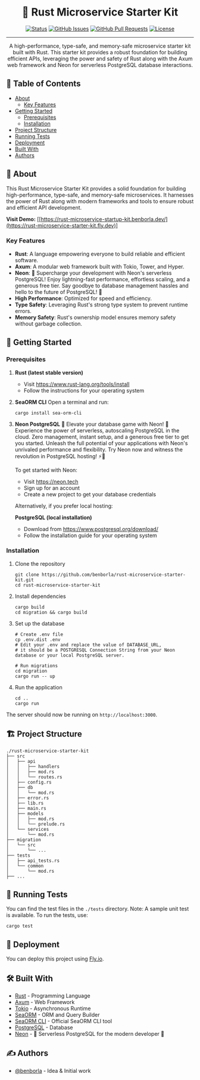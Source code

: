 <div align="center">

# 🦀 Rust Microservice Starter Kit
  [![Status](https://img.shields.io/badge/status-active-success.svg)]() 
  [![GitHub Issues](https://img.shields.io/github/issues/benborla/rust-microservice-starter-kit.svg)](https://github.com/benborla/rust-microservice-starter-kit/issues)
  [![GitHub Pull Requests](https://img.shields.io/github/issues-pr/benborla/rust-microservice-starter-kit.svg)](https://github.com/benborla/rust-microservice-starter-kit/pulls)
  [![License](https://img.shields.io/badge/license-MIT-blue.svg)](/LICENSE)

</div>

---

<p align="center"> 
A high-performance, type-safe, and memory-safe microservice starter kit built with Rust. This starter kit provides a robust foundation for building efficient APIs, leveraging the power and safety of Rust along with the Axum web framework and Neon for serverless PostgreSQL database interactions.
</p>

## 📝 Table of Contents
- [About](#about)
  - [Key Features](#key-features)
- [Getting Started](#getting-started)
  - [Prerequisites](#prerequisites)
  - [Installation](#installation)
- [Project Structure](#project-structure)
- [Running Tests](#running-tests)
- [Deployment](#deployment)
- [Built With](#built-with)
- [Authors](#authors)

## 🧐 About <a name="about"></a>
This Rust Microservice Starter Kit provides a solid foundation for building high-performance, type-safe, and memory-safe microservices. It harnesses the power of Rust along with modern frameworks and tools to ensure robust and efficient API development.

**Visit Demo:** [[https://rust-microservice-startup-kit.benborla.dev/](https://rust-microservice-starter-kit.fly.dev)]

###

### Key Features <a name="key-features"></a>
- **Rust**: A language empowering everyone to build reliable and efficient software.
- **Axum**: A modular web framework built with Tokio, Tower, and Hyper.
- **Neon**: 🚀 Supercharge your development with Neon's serverless PostgreSQL! Enjoy lightning-fast performance, effortless scaling, and a generous free tier. Say goodbye to database management hassles and hello to the future of PostgreSQL! 🌟
- **High Performance**: Optimized for speed and efficiency.
- **Type Safety**: Leveraging Rust's strong type system to prevent runtime errors.
- **Memory Safety**: Rust's ownership model ensures memory safety without garbage collection.

## 🏁 Getting Started <a name="getting-started"></a>

### Prerequisites <a name="prerequisites"></a>

1. **Rust (latest stable version)**
   - Visit https://www.rust-lang.org/tools/install
   - Follow the instructions for your operating system

2. **SeaORM CLI**
   Open a terminal and run:
   ```
   cargo install sea-orm-cli
   ```

3. **Neon PostgreSQL**
   🎉 Elevate your database game with Neon! 🚀 Experience the power of serverless, autoscaling PostgreSQL in the cloud. Zero management, instant setup, and a generous free tier to get you started. Unleash the full potential of your applications with Neon's unrivaled performance and flexibility. Try Neon now and witness the revolution in PostgreSQL hosting! ⚡️💪
   
   To get started with Neon:
   - Visit https://neon.tech
   - Sign up for an account
   - Create a new project to get your database credentials

   Alternatively, if you prefer local hosting:
   
   **PostgreSQL (local installation)**
   - Download from https://www.postgresql.org/download/
   - Follow the installation guide for your operating system

### Installation <a name="installation"></a>

1. Clone the repository
   ```
   git clone https://github.com/benborla/rust-microservice-starter-kit.git
   cd rust-microservice-starter-kit
   ```

2. Install dependencies
   ```
   cargo build
   cd migration && cargo build
   ```

3. Set up the database
   ```
   # Create .env file 
   cp .env.dist .env
   # Edit your .env and replace the value of DATABASE_URL,
   # it should be a POSTGRESQL Connection String from your Neon database or your local PostgreSQL server.

   # Run migrations
   cd migration
   cargo run -- up  
   ```

4. Run the application
   ```
   cd ..
   cargo run
   ```

The server should now be running on `http://localhost:3000`.

## 🏗️ Project Structure <a name="project-structure"></a>

```
./rust-microservice-starter-kit
├── src
│   ├── api
│   │   ├── handlers
│   │   ├── mod.rs
│   │   └── routes.rs
│   ├── config.rs  
│   ├── db
│   │   └── mod.rs
│   ├── error.rs
│   ├── lib.rs
│   ├── main.rs
│   ├── models  
│   │   ├── mod.rs
│   │   └── prelude.rs
│   └── services
│       └── mod.rs
├── migration
│   └── src 
│       └── ...
├── tests
│   ├── api_tests.rs
│   └── common
│       └── mod.rs
├── ...
```

## 🔧 Running Tests <a name="running-tests"></a>

You can find the test files in the `./tests` directory. 
Note: A sample unit test is available. To run the tests, use:

```
cargo test
```

## 🚀 Deployment <a name="deployment"></a>

You can deploy this project using [Fly.io](https://fly.io/).

## 🛠️ Built With <a name="built-with"></a>

- [Rust](https://www.rust-lang.org/) - Programming Language
- [Axum](https://github.com/tokio-rs/axum) - Web Framework 
- [Tokio](https://tokio.rs/) - Asynchronous Runtime
- [SeaORM](https://www.sea-ql.org/SeaORM/) - ORM and Query Builder
- [SeaORM CLI](https://www.sea-ql.org/SeaORM/docs/generate-entity/sea-orm-cli/) - Official SeaORM CLI tool
- [PostgreSQL](https://www.postgresql.org/) - Database
- [Neon](https://neon.tech/) - 🌟 Serverless PostgreSQL for the modern developer 🚀

## ✍️ Authors <a name="authors"></a>

- [@benborla](https://github.com/benborla) - Idea & Initial work
